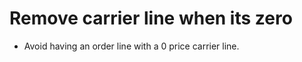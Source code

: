 Remove carrier line when its zero
=================================

* Avoid having an order line with a 0 price carrier line.

